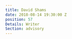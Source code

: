```yaml
---
title: David Shams
date: 2018-08-14 19:30:00 Z
position: 57
Details: Writer
Section: advisory
---
```


